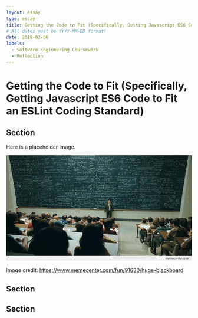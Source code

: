 ```yaml
---
layout: essay
type: essay
title: Getting the Code to Fit (Specifically, Getting Javascript ES6 Code to Fit an ESLint Coding Standard)
# All dates must be YYYY-MM-DD format!
date: 2019-02-06
labels:
  - Software Engineering Coursework
  - Reflection
---
```


# Getting the Code to Fit (Specifically, Getting Javascript ES6 Code to Fit an ESLint Coding Standard)

## Section

Here is a placeholder image.

<img class="ui medium left floated image" src="../images/blackboard.jpg">

Image credit: https://www.memecenter.com/fun/91630/huge-blackboard



## Section


## Section

